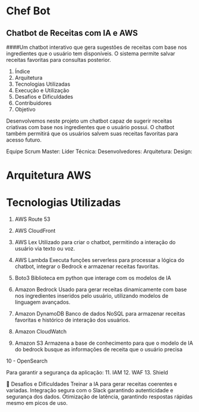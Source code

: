 # Chef Bot 
## Chatbot de Receitas com IA e AWS
####Um chatbot interativo que gera sugestões de receitas com base nos ingredientes que o usuário tem disponíveis. O sistema permite salvar receitas favoritas para consultas posterior.

1. Índice
2. Arquitetura
3. Tecnologias Utilizadas
4. Execução e Utilização
5. Desafios e Dificuldades
6. Contribuidores
7. Objetivo
   
Desenvolvemos neste projeto um chatbot capaz de sugerir receitas criativas com base nos ingredientes que o usuário possui. O chatbot também permitirá que os usuários salvem suas receitas favoritas para acesso futuro.

Equipe
Scrum Master: 
Líder Técnica: 
Desenvolvedores: 
Arquitetura: 
Design: 


# Arquitetura AWS




# Tecnologias Utilizadas
1. AWS Route 53


2. AWS CloudFront

3. AWS Lex
Utilizado para criar o chatbot, permitindo a interação do usuário via texto ou voz.

4. AWS Lambda
Executa funções serverless para processar a lógica do chatbot, integrar o Bedrock e armazenar receitas favoritas.

5. Boto3
Biblioteca em python que interage com os modelos de IA  

6. Amazon Bedrock
Usado para gerar receitas dinamicamente com base nos ingredientes inseridos pelo usuário, utilizando modelos de linguagem avançados.

7. Amazon DynamoDB
Banco de dados NoSQL para armazenar receitas favoritas e histórico de interação dos usuários.

8. Amazon CloudWatch
    
9. Amazon S3
Armazena a base de conhecimento para que o modelo de IA do bedrock busque as informações de receita que o usuário precisa

10 - OpenSearch


Para  garantir a segurança da aplicação:
11. IAM
12. WAF
13. Shield





🚧 Desafios e Dificuldades
Treinar a IA para gerar receitas coerentes e variadas.
Integração segura com o Slack garantindo autenticidade e segurança dos dados.
Otimização de latência, garantindo respostas rápidas mesmo em picos de uso.
